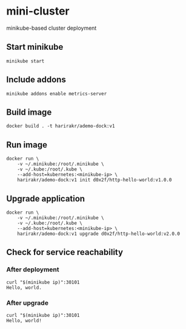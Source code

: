 
# mini-cluster
minikube-based cluster deployment

## Start minikube
```console
minikube start
```

## Include addons
```console
minikube addons enable metrics-server
```

## Build image
```console
docker build . -t harirakr/ademo-dock:v1
```

## Run image
```console
docker run \
    -v ~/.minikube:/root/.minikube \
    -v ~/.kube:/root/.kube \
    --add-host=kubernetes:<minikube-ip> \
    harirakr/ademo-dock:v1 init d0x2f/http-hello-world:v1.0.0
```

## Upgrade application
```console
docker run \
    -v ~/.minikube:/root/.minikube \
    -v ~/.kube:/root/.kube \
    --add-host=kubernetes:<minikube-ip> \
    harirakr/ademo-dock:v1 upgrade d0x2f/http-hello-world:v2.0.0
```

## Check for service reachability
### After deployment
```console
curl "$(minikube ip)":30101
Hello, world.
```
### After upgrade
```console
curl "$(minikube ip)":30101
Hello, world!
```
